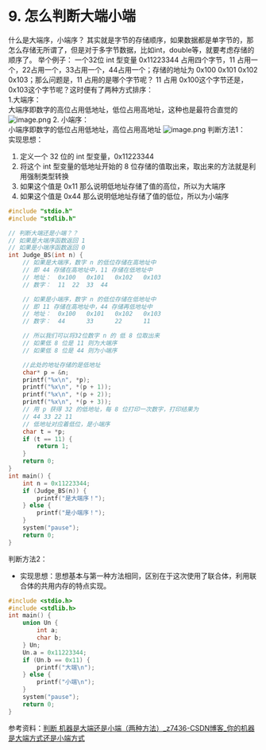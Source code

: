 # 9. 怎么判断大端小端
什么是大端序，小端序？
其实就是字节的存储顺序，如果数据都是单字节的，那怎么存储无所谓了，但是对于多字节数据，比如int，double等，就要考虑存储的顺序了。
举个例子： 一个32位 int 型变量 0x11223344 占用四个字节，11 占用一个，22占用一个，33占用一个，44占用一个；存储的地址为 0x100 0x101 0x102 0x103；那么问题是，11 占用的是哪个字节呢？ 11 占用 0x100这个字节还是，0x103这个字节呢？这时便有了两种方式排序：\
1.大端序：\
大端序即数字的高位占用低地址，低位占用高地址，这种也是最符合直觉的
![image.png](https://p6-juejin.byteimg.com/tos-cn-i-k3u1fbpfcp/36dcd2396fd649aba0cb274f1e1b56ed~tplv-k3u1fbpfcp-watermark.image?)
2. 小端序：\
小端序即数字的低位占用低地址，高位占用高地址
![image.png](https://p3-juejin.byteimg.com/tos-cn-i-k3u1fbpfcp/06057af7ac4044ef952bf763bb8e5272~tplv-k3u1fbpfcp-watermark.image?)
判断方法1：\
实现思想：
1. 定义一个 32 位的 int 型变量，0x11223344
2. 将这个 int 型变量的低地址开始的 8 位存储的值取出来，取出来的方法就是利用强制类型转换
3. 如果这个值是 0x11 那么说明低地址存储了值的高位，所以为大端序
4. 如果这个值是 0x44 那么说明低地址存储了值的低位，所以为小端序

```cpp
#include "stdio.h"
#include "stdlib.h"

// 判断大端还是小端？？
// 如果是大端序函数返回 1
// 如果是小端序函数返回 0
int Judge_BS(int n) {
	// 如果是大端序，数字 n 的低位存储在高地址中
	// 即 44 存储在高地址中，11 存储在低地址中
	// 地址：	0x100	0x101	0x102	0x103
	// 数字：	11	22	33	44

	// 如果是小端序，数字 n 的低位存储在低地址中
	// 即 11 存储在高地址中，44 存储再低地址中
	// 地址：	0x100	0x101	0x102	0x103
	// 数字：	44		33		22		11

	// 所以我们可以将32位数字 n 的 低 8 位取出来
	// 如果低 8 位是 11 则为大端序
	// 如果低 8 位是 44 则为小端序

	//此处的地址存储的是低地址
	char* p = &n;
	printf("%x\n", *p);
	printf("%x\n", *(p + 1));
	printf("%x\n", *(p + 2));
	printf("%x\n", *(p + 3));
	// 用 p 获得 32 的低地址，每 8 位打印一次数字，打印结果为
	// 44 33 22 11
	// 低地址对应着低位，是小端序
	char t = *p;
	if (t == 11) {
		return 1;
	}
	return 0;
}
int main() {
	int n = 0x11223344;
	if (Judge_BS(n)) {
		printf("是大端序！");
	} else {
		printf("是小端序！");
	}
	system("pause");
	return 0;
}

```
判断方法2：
- 实现思想：思想基本与第一种方法相同，区别在于这次使用了联合体，利用联合体的共用内存的特点实现。

```cpp
#include <stdio.h>
#include <stdlib.h>
int main() {
	union Un {
		int a;
		char b;
	} Un;
	Un.a = 0x11223344;
	if (Un.b == 0x11) {
		printf("大端\n");
	} else {
		printf("小端\n");
	}
	system("pause");
	return 0;
}
```
参考资料：[判断 机器是大端还是小端（两种方法）_z7436-CSDN博客_你的机器是大端方式还是小端方式](https://blog.csdn.net/qq_40860852/article/details/85853281)

